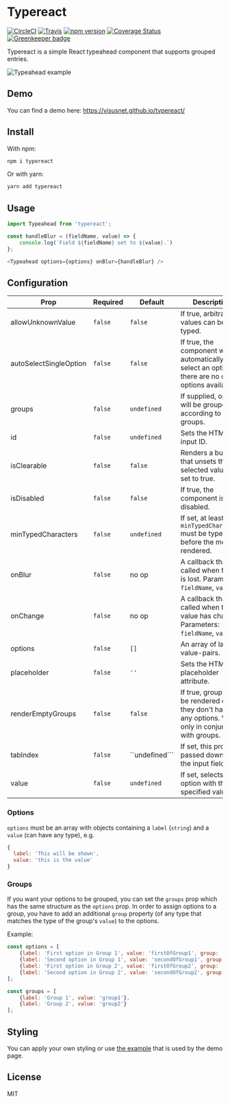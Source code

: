 # Typereact

[![CircleCI](https://circleci.com/gh/visusnet/typereact.svg?style=shield&circle-token=80ba425931ad61cde5a4ad991aea29aa65c51a30)](https://circleci.com/gh/visusnet/typereact) [![Travis](https://travis-ci.org/visusnet/typereact.svg?branch=master)](https://travis-ci.org/visusnet/typereact) [![npm version](https://badge.fury.io/js/typereact.svg)](https://badge.fury.io/js/typereact) [![Coverage Status](https://coveralls.io/repos/github/visusnet/typereact/badge.svg?branch=master)](https://coveralls.io/github/visusnet/typereact?branch=master) [![Greenkeeper badge](https://badges.greenkeeper.io/visusnet/typereact.svg)](https://greenkeeper.io/)

Typereact is a simple React typeahead component that supports grouped entries.

![Typeahead example](/.github/typeahead.gif)

## Demo

You can find a demo here: https://visusnet.github.io/typereact/

## Install

With npm:
```bash
npm i typereact
```
Or with yarn:
```bash
yarn add typereact
```

## Usage

````javascript
import Typeahead from 'typereact';

const handleBlur = (fieldName, value) => {
    console.log(`Field ${fieldName} set to ${value}.`)
};

<Typeahead options={options} onBlur={handleBlur} />
````

## Configuration

| Prop                   | Required  | Default         | Description                                                                                                  |
| ---------------------- | --------- | --------------- | ------------------------------------------------------------------------------------------------------------ |
| allowUnknownValue      | ``false`` | ``false``       | If true, arbitrary values can be typed.                                                                      |
| autoSelectSingleOption | ``false`` | ``false``       | If true, the component will automatically select an option if there are no other options available.          |
| groups                 | ``false`` | ``undefined``   | If supplied, options will be grouped according to these groups.                                              |
| id                     | ``false`` | ``undefined``   | Sets the HTML input ID.                                                                                      |
| isClearable            | ``false`` | ``false``       | Renders a button that unsets the selected value if set to true.                                              |
| isDisabled             | ``false`` | ``false``       | If true, the component is disabled.                                                                          |
| minTypedCharacters     | ``false`` | ``undefined``   | If set, at least ``minTypedCharacters`` must be typed before the menu is rendered.                           |
| onBlur                 | ``false`` | no op           | A callback that is called when focus is lost. Parameters: ``fieldName``, ``value``.                          |
| onChange               | ``false`` | no op           | A callback that is called when the value has changed. Parameters: ``fieldName``, ``value``.                  |
| options                | ``false`` | ``[]``          | An array of label-value-pairs.                                                                               |
| placeholder            | ``false`` | ``''``          | Sets the HTML placeholder attribute.                                                                         |
| renderEmptyGroups      | ``false`` | ``false``       | If true, groups will be rendered even if they don't have any options. Works only in conjunction with groups. |
| tabIndex               | ``false`` | ``undefined```  | If set, this prop is passed down to the input field.                                                         |
| value                  | ``false`` | ``undefined``   | If set, selects the option with the specified value.                                                         |

### Options

``options`` must be an array with objects containing a ``label`` (``string``) and a ``value`` (can have any type), e.g.

```javascript
{
  label: 'This will be shown',
  value: 'this is the value'
}
```

### Groups

If you want your options to be grouped, you can set the ``groups`` prop which has the same structure as the ``options`` prop. In order to assign options to a group, you have to add an additional ``group`` property (of any type that matches the type of the group's ``value``) to the options.

Example:
```javascript
const options = [
    {label: 'First option in Group 1', value: 'firstOfGroup1', group: 'group1'},
    {label: 'Second option in Group 1', value: 'secondOfGroup1', group: 'group1'},
    {label: 'First option in Group 2', value: 'firstOfGroup2', group: 'group2'},
    {label: 'Second option in Group 2', value: 'secondOfGroup2', group: 'group2'}
];

const groups = [
    {label: 'Group 1', value: 'group1'},
    {label: 'Group 2', value: 'group2'}
];
```

## Styling

You can apply your own styling or use [the example](https://github.com/visusnet/typereact/blob/gh-pages-source/src/Typeahead.scss) that is used by the demo page.

## License

MIT
